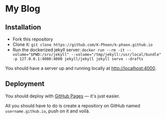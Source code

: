 # My Blog

## Installation

- Fork this repository
- Clone it: `git clone https://github.com/K-Phoen/k-phoen.github.io`
- Run the dockerized jekyll server: `docker run --rm -it --volume="$PWD:/srv/jekyll" --volume="/tmp/jekyll:/usr/local/bundle" -p 127.0.0.1:4000:4000 jekyll/jekyll jekyll serve --drafts`

You should have a server up and running locally at <http://localhost:4000>.

## Deployment

You should deploy with [GitHub Pages](http://pages.github.com) — it's just easier.

All you should have to do is create a repository on GitHub named
`username.github.io`, push on it and voilà.
